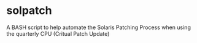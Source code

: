 solpatch
========

A BASH script to help automate the Solaris Patching Process when using the quarterly CPU (Critual Patch Update)
